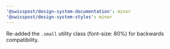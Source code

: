 ```yaml
---
'@swisspost/design-system-documentation': minor
'@swisspost/design-system-styles': minor
---
```


Re-added the `.small` utility class (font-size: 80%) for backwards compatibility.
